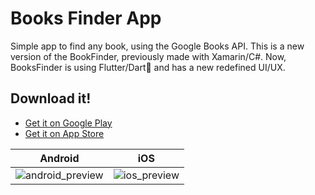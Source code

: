 # Books Finder App

Simple app to find any book, using the Google Books API.
This is a new version of the BookFinder, previously made with Xamarin/C#. Now, BooksFinder is using Flutter/Dart💙 and has a new redefined UI/UX.

## Download it!
- [Get it on Google Play](https://play.google.com/store/apps/details?id=com.nadislat.books_finder_app)
- [Get it on App Store](https://docs.flutter.dev/cookbook)

| Android |  iOS  |
|:-----:|:--------:|
|![android_preview](https://github.com/NaDisla/books_finder_app/assets/51084681/5e106096-2363-4d62-b6b5-1bdec905a79a)|![ios_preview](https://github.com/NaDisla/books_finder_app/assets/51084681/9ba4428e-f7b4-47e4-bec2-2d4086ab6f0f)|
